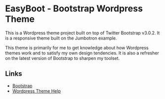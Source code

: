 EasyBoot - Bootstrap Wordpress Theme
===============

This is a Wordpress theme project built on top of Twitter Bootstrap v3.0.2. It is a responsive theme built on the Jumbotron example. 

This theme is primarily for me to get knowledge about how Wordpress themes work and to satisfy my own design tendencies. It is also a refresher on the latest version of Bootstrap to sharpen my toolset.

Links
-----
* [Bootstrap](http://getbootstrap.com)
* [Wordpress Theme Help](http://codex.wordpress.org/Theme_Development)
